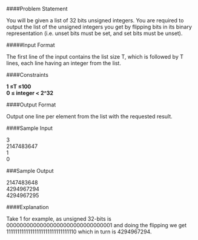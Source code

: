 ####Problem Statement

You will be given a list of 32 bits unsigned integers. You are required to output the list of the unsigned integers you get by flipping bits in its binary representation (i.e. unset bits must be set, and set bits must be unset).

#####Input Format

The first line of the input contains the list size T, which is followed by T lines, each line having an integer from the list.

####Constraints

<b>1 ≤T ≤100 </br> 
0 ≤ integer < 2^32</b>

####Output Format

Output one line per element from the list with the requested result.

####Sample Input

3 </br>
2147483647 </br>
1 </br>
0

###Sample Output

2147483648 </br>
4294967294 </br>
4294967295

####Explanation

Take 1 for example, as unsigned 32-bits is 00000000000000000000000000000001 and doing the flipping we get 11111111111111111111111111111110 which in turn is 4294967294.